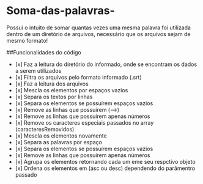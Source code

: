 # Soma-das-palavras-
Possui o intuito de somar quantas vezes uma mesma palavra foi utilizada dentro de um diretório de arquivos, necessário que os arquivos sejam de mesmo formato!

<p>##Funcionalidades do código</p>
<ul>
<li>[x] Faz a leitura do diretório do informado, onde se encontram os dados a serem utilizados</li>
  <li>[x] Filtra os arquivos pelo formato informado (.srt)</li>
<li>[x] Faz a leitura dos arquivos</li>
<li>[x] Mescla os elementos por espaços vazios</li>
<li>[x] Separa os textos por linhas</li>
<li>[x] Separa os elementos se possuírem espaços vazios</li>
<li>[x] Remove as linhas que possuírem (-->)</li>
<li>[x] Remove as linhas que possuírem apenas números</li>
<li>[x] Remove os caracteres especiais passados no array (caracteresRemovidos)</li>
<li>[x] Mescla os elementos novamente</li>
<li>[x] Separa as palavras por espaço</li>
<li>[x] Separa os elementos se possuírem espaços vazios</li>
<li>[x] Remove as linhas que possuírem apenas números</li>
<li>[x] Agrupa os elementos retornando cada um eme seu respctivo objeto</li>
<li>[x] Ordena os elementos em (asc ou desc) dependendo do parâmentro passado</li>
<ul>
